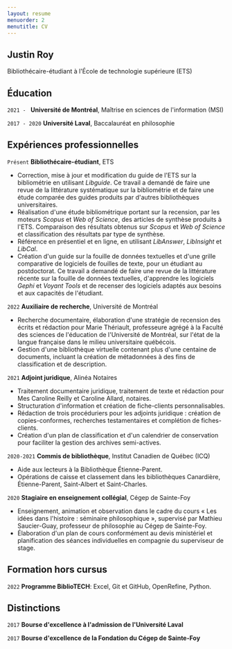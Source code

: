 ```yaml
---
layout: resume
menuorder: 2
menutitle: CV
---
```


## Justin Roy

Bibliothécaire-étudiant à l'École de technologie supérieure (ETS)

## Éducation

`2021 - `
__Université de Montréal__,
Maîtrise en sciences de l'information (MSI)

`2017 - 2020`
__Université Laval__,
Baccalauréat en philosophie 

## Expériences professionnelles

`Présent`
__Bibliothécaire-étudiant__, ETS
- Correction, mise à jour et modification du guide de l'ETS sur la bibliométrie en utilisant _Libguide_. Ce travail a demandé de faire une revue de la littérature systématique sur la bibliométrie et de faire une étude comparée des guides produits par d'autres bibliothèques universitaires.
- Réalisation d'une étude bibliométrique portant sur la recension, par les moteurs _Scopus_ et _Web of Science_, des articles de synthèse produits à l'ETS. Comparaison des résultats obtenus sur _Scopus_ et _Web of Science_ et classification des résultats par type de synthèse.
- Référence en présentiel et en ligne, en utilisant _LibAnswer_, _LibInsight_ et _LibCal_.
- Création d'un guide sur la fouille de données textuelles et d'une grille comparative de logiciels de fouilles de texte, pour un étudiant au postdoctorat. Ce travail a demandé de faire une revue de la littérature récente sur la fouille de données textuelles, d'apprendre les logiciels _Gephi_ et _Voyant Tools_ et de recenser des logiciels adaptés aux besoins et aux capacités de l'étudiant.

`2022`
__Auxiliaire de recherche__, Université de Montréal

- Recherche documentaire, élaboration d'une stratégie de recension des écrits et rédaction pour Marie Thériault, professeure agrégé à la Faculté des sciences de l'éducation de l'Université de Montréal, sur l'état de la langue française dans le milieu universitaire québécois.
- Gestion d'une bibliothèque virtuelle contenant plus d'une centaine de documents, incluant la création de métadonnées à des fins de classification et de description. 

`2021`
__Adjoint juridique__, Alinéa Notaires

- Traitement documentaire juridique, traitement de texte et rédaction pour Mes Caroline Reilly et Caroline Allard, notaires.
- Structuration d'information et création de fiche-clients personnalisables.
- Rédaction de trois procéduriers pour les adjoints juridique : création de copies-conformes, recherches testamentaires et complétion de fiches-clients.
- Création d'un plan de classification et d'un calendrier de conservation pour faciliter la gestion des archives semi-actives.

`2020-2021`
__Commis de bibliothèque__, Institut Canadien de Québec (ICQ)

- Aide aux lecteurs à la Bibliothèque Étienne-Parent.
- Opérations de caisse et classement dans les bibliothèques Canardière, Étienne-Parent, Saint-Albert et Saint-Charles.

`2020`
__Stagiaire en enseignement collégial__, Cégep de Sainte-Foy

- Enseignement, animation et observation dans le cadre du cours « Les idées dans l'histoire : séminaire philosophique », supervisé par Mathieu Saucier-Guay, professeur de philosophie au Cégep de Sainte-Foy.
- Élaboration d'un plan de cours conformément au devis ministériel et planification des séances individuelles en compagnie du superviseur de stage.

## Formation hors cursus ##

`2022`
__Programme BiblioTECH__: Excel, Git et GitHub, OpenRefine, Python.

## Distinctions

`2017`
__Bourse d'excellence à l'admission de l'Université Laval__

`2017`
__Bourse d'excellence de la Fondation du Cégep de Sainte-Foy__

<!-- ### Footer

Last updated: May 2013 -->


